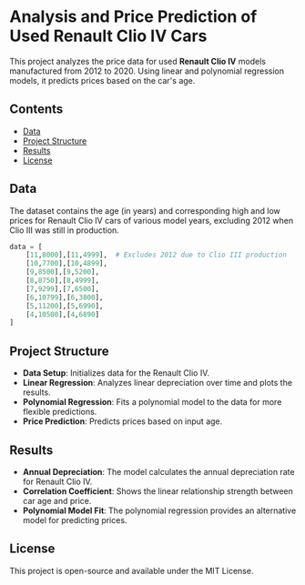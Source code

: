 
# Analysis and Price Prediction of Used Renault Clio IV Cars

This project analyzes the price data for used **Renault Clio IV** models manufactured from 2012 to 2020. Using linear and polynomial regression models, it predicts prices based on the car's age.

## Contents
- [Data](#data)
- [Project Structure](#project-structure)
- [Results](#results)
- [License](#license)

## Data

The dataset contains the age (in years) and corresponding high and low prices for Renault Clio IV cars of various model years, excluding 2012 when Clio III was still in production.

```python
data = [
    [11,8000],[11,4999],  # Excludes 2012 due to Clio III production
    [10,7700],[10,4899],
    [9,8500],[9,5200],
    [8,8750],[8,4999],
    [7,9299],[7,6500],
    [6,10799],[6,3800],
    [5,11200],[5,6990],
    [4,10500],[4,6890]
]
```

## Project Structure

- **Data Setup**: Initializes data for the Renault Clio IV.
- **Linear Regression**: Analyzes linear depreciation over time and plots the results.
- **Polynomial Regression**: Fits a polynomial model to the data for more flexible predictions.
- **Price Prediction**: Predicts prices based on input age.

## Results

- **Annual Depreciation**: The model calculates the annual depreciation rate for Renault Clio IV.
- **Correlation Coefficient**: Shows the linear relationship strength between car age and price.
- **Polynomial Model Fit**: The polynomial regression provides an alternative model for predicting prices.

## License

This project is open-source and available under the MIT License.
